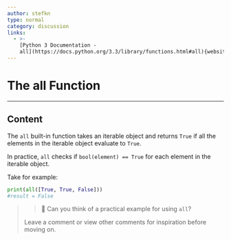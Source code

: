 ```yaml
---
author: stefkn
type: normal
category: discussion
links:
  - >-
    [Python 3 Documentation -
    all](https://docs.python.org/3.3/library/functions.html#all){website}
---
```


# The all Function


---

## Content

The `all` built-in function takes an iterable object and returns `True` if all the elements in the iterable object evaluate to `True`.

In practice, `all` checks if `bool(element) == True` for each element in the iterable object.

Take for example:

```python
print(all([True, True, False]))
#result = False
```

> > 💬 Can you think of a practical example for using `all`?
>
> Leave a comment or view other comments for inspiration before moving on.